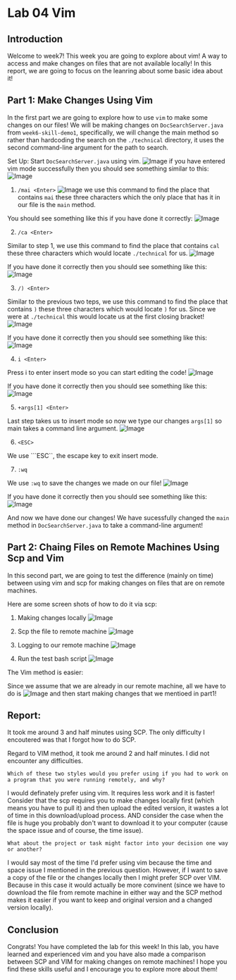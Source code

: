 # Lab 04 Vim
## Introduction
Welcome to week7! This week you are going to explore about vim! A way to access and make changes on files that are not available locally! In this report, we are going to focus on the leanring about some basic idea about it!

## Part 1: Make Changes Using Vim
In the first part we are going to explore how to use ```vim``` to make some changes on our files! We will be making changes on ```DocSearchServer.java``` from ```week6-skill-demo1```, specifically, we will change the main method so rather than hardcoding the search on the ```./technical``` directory, it uses the second command-line argument for the path to search. 

Set Up: Start ```DocSearchServer.java``` using vim.
![Image](lab4(1).png)
if you have entered vim mode successfully then you should see something similar to this:
![Image](lab4(2).png)

1. ```/mai <Enter>```
![Image](lab4(3).png)
we use this command to find the place that contains ```mai``` these three characters which the only place that has it in our file is the ```main``` method. 

You should see something like this if you have done it correctly:
![Image](lab4(4).png)

2. ```/ca <Enter>```

Similar to step 1, we use this command to find the place that contains ```cal``` these three characters which would locate ```./technical``` for us.
![Image](lab4(5).png)

If you have done it correctly then you should see something like this:
![Image](lab4(6).png)

3. ```/) <Enter>```

Similar to the previous two teps, we use this command to find the place that contains ```)``` these three characters which would locate ```)``` for us. Since we were at ```./technical``` this would locate us at the first closing bracket!
![Image](lab4(7).png)

If you have done it correctly then you should see something like this:
![Image](lab4(8).png)

4. ```i <Enter>```

Press i to enter insert mode so you can start editing the code!
![Image](lab4(9).png)

If you have done it correctly then you should see something like this:
![Image](lab4(10).png)

5. ```+args[1] <Enter>```

Last step takes us to insert mode so now we type our changes ```args[1]``` so main takes a command line argument. 
![Image](lab4(11).png)

6. ```<ESC>```

We use ```ESC``, the escape key to exit insert mode.


7. ```:wq```

We use ```:wq``` to save the changes we made on our file!
![Image](lab4(12).png)

If you have done it correctly then you should see something like this:
![Image](lab4(13).png)

And now we have done our changes! We have sucessfully changed the ```main``` method in ```DocSearchServer.java``` to take a command-line argument!

## Part 2: Chaing Files on Remote Machines Using Scp and Vim
In this second part, we are going to test the difference (mainly on time) between using vim and scp for making changes on files that are on remote machines.

Here are some screen shots of how to do it via scp:

1. Making changes locally
![Image](lab4(14).png)

2. Scp the file to remote machine
![Image](lab4(15).png)

3. Logging to our remote machine
![Image](lab4(16).png)

4. Run the test bash script
![Image](lab4(17).png)


The Vim method is easier:

Since we assume that we are already in our remote machine, all we have to do is ![Image](lab4(18).png) and then start making changes that we mentioed in part1!


## Report:
It took me around 3 and half minutes using SCP. The only difficulty I encoutered was that I forgot how to do SCP.

Regard to VIM method, it took me around 2 and half minutes. I did not encounter any difficulties. 



```Which of these two styles would you prefer using if you had to work on a program that you were running remotely, and why?```

I would definately prefer using vim. It requires less work and it is faster! Consider that the scp requires you to make changes locally first (which means you have to pull it) and then upload the edited version, it wastes a lot of time in this download/upload process. AND consider the case when the file is huge you probably don't want to download it to your computer (cause the space issue and of course, the time issue). 


```What about the project or task might factor into your decision one way or another?```

I would say most of the time I'd prefer using vim because the time and space issue I mentioned in the previous question. However, if I want to save a copy of the file or the changes locally then I might prefer SCP over VIM. Because in this case it would actually be more convinent (since we have to download the file from remote machine in either way and the SCP method makes it easier if you want to keep and original version and a changed version locally). 

## Conclusion
Congrats! You have completed the lab for this week! In this lab, you have learned and experienced vim and you have also made a comparison between SCP and VIM for making changes on remote machines! I hope you find these skills useful and I encourage you to explore more about them!